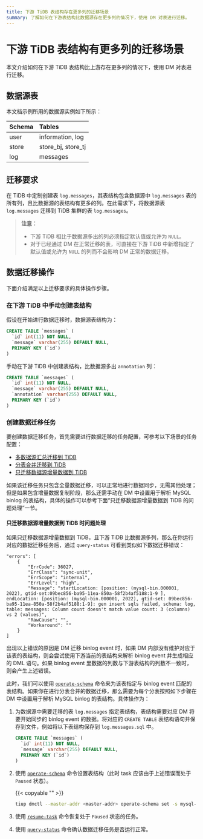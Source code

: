 ```yaml
---
title: 下游 TiDB 表结构存在更多列的迁移场景
summary: 了解如何在下游表结构比数据源存在更多列的情况下，使用 DM 对表进行迁移。
---
```


# 下游 TiDB 表结构有更多列的迁移场景

本文介绍如何在下游 TiDB 表结构比上游存在更多列的情况下，使用 DM 对表进行迁移。

## 数据源表

本文档示例所用的数据源实例如下所示：

| Schema | Tables |
|:------|:------|
| user  | information, log |
| store | store_bj, store_tj |
| log   | messages |

## 迁移要求

在 TiDB 中定制创建表 `log.messages`，其表结构包含数据源中 `log.messages` 表的所有列，且比数据源的表结构有更多的列。在此需求下，将数据源表 `log.messages` 迁移到 TiDB 集群的表 `log.messages`。

> **注意：**
>
> - 下游 TiDB 相比于数据源多出的列必须指定默认值或允许为 `NULL`。
> - 对于已经通过 DM 在正常迁移的表，可直接在下游 TiDB 中新增指定了默认值或允许为 `NULL` 的列而不会影响 DM 正常的数据迁移。

## 数据迁移操作

下面介绍满足以上迁移要求的具体操作步骤。

### 在下游 TiDB 中手动创建表结构

假设在开始进行数据迁移时，数据源表结构为：

```sql
CREATE TABLE `messages` (
  `id` int(11) NOT NULL,
  `message` varchar(255) DEFAULT NULL,
  PRIMARY KEY (`id`)
)
```

手动在下游 TiDB 中创建表结构，比数据源多出 `annotation` 列：

```sql
CREATE TABLE `messages` (
  `id` int(11) NOT NULL,
  `message` varchar(255) DEFAULT NULL,
  `annotation` varchar(255) DEFAULT NULL,
  PRIMARY KEY (`id`)
)
```

### 创建数据迁移任务

要创建数据迁移任务，首先需要进行数据迁移的任务配置，可参考以下场景的任务配置：

- [多数据源汇总迁移到 TiDB](usage-scenario-simple-migration.md#迁移任务配置)
- [分表合并迁移到 TiDB](usage-scenario-shard-merge.md#迁移任务配置)
- [只迁移数据源增量数据到 TiDB](usage-scenario-incremental-migration.md#迁移任务配置)

如果该迁移任务只包含全量数据迁移，可以正常地进行数据同步，无需其他处理；但是如果包含增量数据复制阶段，那么还需手动在 DM 中设置用于解析 MySQL binlog 的表结构，具体的操作可以参考下面“只迁移数据源增量数据到 TiDB 的问题处理”一节。

#### 只迁移数据源增量数据到 TiDB 时问题处理

如果只迁移数据源增量数据到 TiDB，且下游 TiDB 比数据源多列，那么在你运行对应的数据迁移任务后，通过 `query-status` 可看到类似如下数据迁移错误：

```
"errors": [
    {
        "ErrCode": 36027,
        "ErrClass": "sync-unit",
        "ErrScope": "internal",
        "ErrLevel": "high",
        "Message": "startLocation: [position: (mysql-bin.000001, 2022), gtid-set:09bec856-ba95-11ea-850a-58f2b4af5188:1-9 ], endLocation: [position: (mysql-bin.000001, 2022), gtid-set: 09bec856-ba95-11ea-850a-58f2b4af5188:1-9]: gen insert sqls failed, schema: log, table: messages: Column count doesn't match value count: 3 (columns) vs 2 (values)",
        "RawCause": "",
        "Workaround": ""
    }
]
```

出现以上错误的原因是 DM 迁移 binlog event 时，如果 DM 内部没有维护对应于该表的表结构，则会尝试使用下游当前的表结构来解析 binlog event 并生成相应的 DML 语句。如果 binlog event 里数据的列数与下游表结构的列数不一致时，则会产生上述错误。

此时，我们可以使用 [`operate-schema`](manage-schema.md) 命令来为该表指定与 binlog event 匹配的表结构。如果你在进行分表合并的数据迁移，那么需要为每个分表按照如下步骤在 DM 中设置用于解析 MySQL binlog 的表结构。具体操作为：

1. 为数据源中需要迁移的表 `log.messages` 指定表结构，表结构需要对应 DM 将要开始同步的 binlog event 的数据。将对应的 `CREATE TABLE` 表结构语句并保存到文件，例如将以下表结构保存到 `log.messages.sql` 中。

    ```sql
    CREATE TABLE `messages` (
      `id` int(11) NOT NULL,
      `message` varchar(255) DEFAULT NULL,
      PRIMARY KEY (`id`)
    )
    ```

2. 使用 [`operate-schema`](manage-schema.md) 命令设置表结构（此时 task 应该由于上述错误而处于 `Paused` 状态）。

    {{< copyable "" >}}
    
    ```bash
    tiup dmctl --master-addr <master-addr> operate-schema set -s mysql-01 task-test -d log -t message log.message.sql
    ```    

3. 使用 [`resume-task`](resume-task.md) 命令恢复处于 `Paused` 状态的任务。

4. 使用 [`query-status`](query-status.md) 命令确认数据迁移任务是否运行正常。
